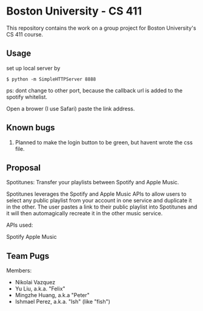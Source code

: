 # Boston University - CS 411

This repository contains the work on a group project for Boston University's
CS 411 course.

## Usage

set up local server by

    $ python -m SimpleHTTPServer 8888
  
ps: dont change to other port, because the callback url is added to the spotify whitelist.

Open a brower (I use Safari) paste the link address.

## Known bugs

1. Planned to make the login button to be green, but havent wrote the css file.



## Proposal

Spotitunes: Transfer your playlists between Spotify and Apple Music.

Spotitunes leverages the Spotify and Apple Music APIs to allow users to select any public playlist from your account in one service and duplicate it in the other. The user pastes a link to their public playlist into Spotitunes and it will then automagically recreate it in the other music service.

APIs used:

Spotify
Apple Music



## Team Pugs

Members:
- Nikolai Vazquez
- Yu Liu, a.k.a. "Felix"
- Mingzhe Huang, a.k.a "Peter"
- Ishmael Perez, a.k.a. "Ish" (like "fish")
